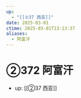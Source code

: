 ```yaml
---
up:
  - "[[②37 西亚]]"
date: 2025-03-01
ctime: 2025-03-01T13:13:37
aliases:
  - 阿富汗
---
```


# ②372 阿富汗

- up: [[②37 西亚]]
